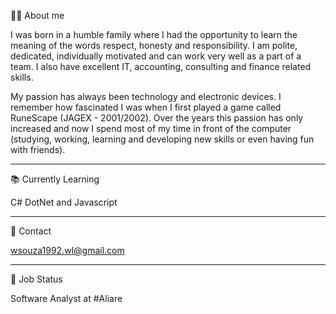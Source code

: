 👨‍💼 About me

I was born in a humble family where I had the opportunity to learn the meaning of the words respect, honesty and responsibility. I am polite, dedicated, individually motivated and can work very well as a part of a team. I also have excellent IT, accounting, consulting and finance related skills.

My passion has always been technology and electronic devices. I remember how fascinated I was when I first played a game called RuneScape (JAGEX - 2001/2002). Over the years this passion has only increased and now I spend most of my time in front of the computer (studying, working, learning and developing new skills or even having fun with friends). 
*********************************
📚 Currently Learning

C# DotNet and Javascript
*********************************
📧 Contact

wsouza1992.wl@gmail.com
*********************************
💼 Job Status

Software Analyst at #Aliare
